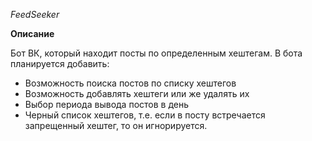 *FeedSeeker*

**Описание**

Бот ВК, который находит посты по определенным хештегам.
В бота планируется добавить:
- Возможность поиска постов по списку хештегов
- Возможность добавлять хештеги или же удалять их
- Выбор периода вывода постов в день
- Черный список хештегов, т.е. если в посту встречается запрещенный хештег, то он игнорируется.
